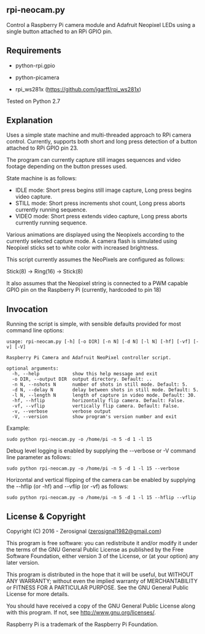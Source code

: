 rpi-neocam.py
-------------

Control a Raspberry Pi camera module and Adafruit Neopixel LEDs 
using a single button attached to an RPi GPIO pin.

Requirements
------------

- python-rpi.gpio
- python-picamera

- rpi_ws281x (https://github.com/jgarff/rpi_ws281x)

Tested on Python 2.7

Explanation
-----------

Uses a simple state machine and multi-threaded approach to RPi
camera control. Currently, supports both short and long press
detection of a button attached to RPi GPIO pin 23.

The program can currently capture still images sequences and 
video footage depending on the button presses used.

State machine is as follows:

- IDLE mode: Short press begins still image capture, Long press
begins video capture.
- STILL mode: Short press increments shot count, Long press aborts
currently running sequence.
- VIDEO mode: Short press extends video capture, Long press aborts
currently running sequence.

Various animations are displayed using the Neopixels according to the
currently selected capture mode. A camera flash is simulated using 
Neopixel sticks set to white color with increased brightness.

This script currently assumes the NeoPixels are configured as follows:

Stick(8) -> Ring(16) -> Stick(8)

It also assumes that the Neopixel string is connected to a PWM capable
GPIO pin on the Raspberry Pi (currently, hardcoded to pin 18)

Invocation
----------

Running the script is simple, with sensible defaults provided for 
most command line options:

```
usage: rpi-neocam.py [-h] [-o DIR] [-n N] [-d N] [-l N] [-hf] [-vf] [-v] [-V]

Raspberry Pi Camera and Adafruit NeoPixel controller script.

optional arguments:
  -h, --help            show this help message and exit
  -o DIR, --output DIR  output directory. Default: ..
  -n N, --nshots N      number of shots in still mode. Default: 5.
  -d N, --delay N       delay between shots in still mode. Default: 5.
  -l N, --length N      length of capture in video mode. Default: 30.
  -hf, --hflip          horizontally flip camera. Default: False.
  -vf, --vflip          vertically flip camera. Default: False.
  -v, --verbose         verbose output
  -V, --version         show program's version number and exit
```

Example:

```
sudo python rpi-neocam.py -o /home/pi -n 5 -d 1 -l 15
```

Debug level logging is enabled by supplying the --verbose or -V
command line parameter as follows:

```
sudo python rpi-neocam.py -o /home/pi -n 5 -d 1 -l 15 --verbose
```

Horizontal and vertical flipping of the camera can be enabled by
supplying the --hflip (or -hf) and --vflip (or -vf) as follows:

```
sudo python rpi-neocam.py -o /home/pi -n 5 -d 1 -l 15 --hflip --vflip
```

License & Copyright
-------------------

Copyright (C) 2016 - Zerosignal (zerosignal1982@gmail.com)

This program is free software: you can redistribute it and/or modify
it under the terms of the GNU General Public License as published by
the Free Software Foundation, either version 3 of the License, or
(at your option) any later version.

This program is distributed in the hope that it will be useful,
but WITHOUT ANY WARRANTY; without even the implied warranty of
MERCHANTABILITY or FITNESS FOR A PARTICULAR PURPOSE.  See the
GNU General Public License for more details.

You should have received a copy of the GNU General Public License
along with this program.  If not, see <http://www.gnu.org/licenses/>.

Raspberry Pi is a trademark of the Raspberry Pi Foundation. 
